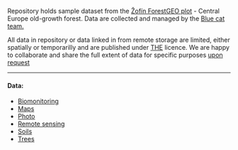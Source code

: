 
Repository holds sample dataset from the [Žofín ForestGEO plot](https://forestgeo.si.edu/sites/europe/zofin) - Central Europe old-growth forest. Data are collected and managed by the [Blue cat team.](https://naturalforests.cz/)  

All data in repository or data linked in from remote storage are limited, either spatially or temporarilly and are published under [THE]() licence. We are happy to collaborate and share the full extent of data for specific purposes [upon request](https://github.com/VUKOZ-OEL/bluecat-data-pool/blob/main/contacts/readme.md)  

******  

#### Data:  
- [Biomonitoring]()
- [Maps]()
- [Photo]()
- [Remote sensing](https://github.com/VUKOZ-OEL/bluecat-data-pool/blob/main/REMOTE_SENSING/readme.md)  
- [Soils](https://github.com/VUKOZ-OEL/bluecat-data-pool/blob/main/REMOTE_SENSING/readme.md)  
- [Trees](https://github.com/VUKOZ-OEL/bluecat-data-pool/blob/main/REMOTE_SENSING/readme.md)  








  




